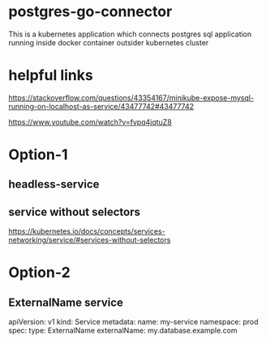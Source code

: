 # postgres-go-connector
This is a kubernetes application which connects postgres sql application running inside docker container outsider kubernetes cluster


# helpful links
https://stackoverflow.com/questions/43354167/minikube-expose-mysql-running-on-localhost-as-service/43477742#43477742

https://www.youtube.com/watch?v=fvpq4jqtuZ8

# Option-1

## headless-service 
## service without selectors
https://kubernetes.io/docs/concepts/services-networking/service/#services-without-selectors


# Option-2

## ExternalName service

apiVersion: v1
kind: Service
metadata:
  name: my-service
  namespace: prod
spec:
  type: ExternalName
  externalName: my.database.example.com

